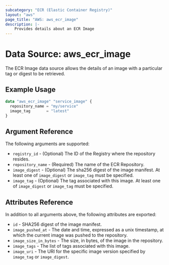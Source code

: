 ```yaml
---
subcategory: "ECR (Elastic Container Registry)"
layout: "aws"
page_title: "AWS: aws_ecr_image"
description: |-
    Provides details about an ECR Image
---
```


# Data Source: aws_ecr_image

The ECR Image data source allows the details of an image with a particular tag or digest to be retrieved.

## Example Usage

```terraform
data "aws_ecr_image" "service_image" {
  repository_name = "my/service"
  image_tag       = "latest"
}
```

## Argument Reference

The following arguments are supported:

* `registry_id` - (Optional) The ID of the Registry where the repository resides.
* `repository_name` - (Required) The name of the ECR Repository.
* `image_digest` - (Optional) The sha256 digest of the image manifest. At least one of `image_digest` or `image_tag` must be specified.
* `image_tag` - (Optional) The tag associated with this image. At least one of `image_digest` or `image_tag` must be specified.

## Attributes Reference

In addition to all arguments above, the following attributes are exported:

* `id` - SHA256 digest of the image manifest.
* `image_pushed_at` - The date and time, expressed as a unix timestamp, at which the current image was pushed to the repository.
* `image_size_in_bytes` - The size, in bytes, of the image in the repository.
* `image_tags` - The list of tags associated with this image.
* `image_uri` - The URI for the specific image version specified by `image_tag` or `image_digest`.
